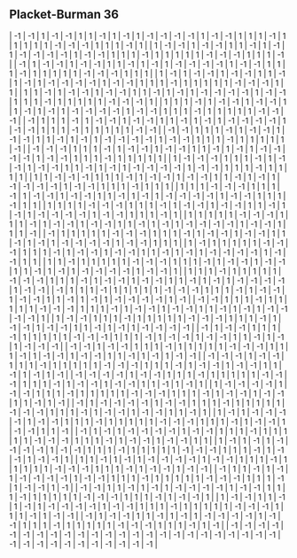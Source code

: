 ## Placket-Burman 36

| -1 | -1 |  1 | -1 | -1 |  1 |  1 | -1 |  1 | -1 |  1 | -1 | -1 | -1 | -1 |  1 | -1 | -1 |  1 |  1 |  1 | -1 |  1 |  1 |  1 |  1 |  1 | -1 | -1 | -1 |  1 |  1 |  1 | -1 |  1 |
|  1 | -1 | -1 |  1 | -1 | -1 |  1 |  1 | -1 |  1 | -1 |  1 | -1 | -1 | -1 | -1 |  1 | -1 | -1 |  1 |  1 |  1 | -1 |  1 |  1 |  1 |  1 |  1 | -1 | -1 | -1 |  1 |  1 |  1 | -1 |
| -1 |  1 | -1 | -1 |  1 | -1 | -1 |  1 |  1 | -1 |  1 | -1 |  1 | -1 | -1 | -1 | -1 |  1 | -1 | -1 |  1 |  1 |  1 | -1 |  1 |  1 |  1 |  1 |  1 | -1 | -1 | -1 |  1 |  1 |  1 |
|  1 | -1 |  1 | -1 | -1 |  1 | -1 | -1 |  1 |  1 | -1 |  1 | -1 |  1 | -1 | -1 | -1 | -1 |  1 | -1 | -1 |  1 |  1 |  1 | -1 |  1 |  1 |  1 |  1 |  1 | -1 | -1 | -1 |  1 |  1 |
|  1 |  1 | -1 |  1 | -1 | -1 |  1 | -1 | -1 |  1 |  1 | -1 |  1 | -1 |  1 | -1 | -1 | -1 | -1 |  1 | -1 | -1 |  1 |  1 |  1 | -1 |  1 |  1 |  1 |  1 |  1 | -1 | -1 | -1 |  1 |
|  1 |  1 |  1 | -1 |  1 | -1 | -1 |  1 | -1 | -1 |  1 |  1 | -1 |  1 | -1 |  1 | -1 | -1 | -1 | -1 |  1 | -1 | -1 |  1 |  1 |  1 | -1 |  1 |  1 |  1 |  1 |  1 | -1 | -1 | -1 |
| -1 |  1 |  1 |  1 | -1 |  1 | -1 | -1 |  1 | -1 | -1 |  1 |  1 | -1 |  1 | -1 |  1 | -1 | -1 | -1 | -1 |  1 | -1 | -1 |  1 |  1 |  1 | -1 |  1 |  1 |  1 |  1 |  1 | -1 | -1 |
| -1 | -1 |  1 |  1 |  1 | -1 |  1 | -1 | -1 |  1 | -1 | -1 |  1 |  1 | -1 |  1 | -1 |  1 | -1 | -1 | -1 | -1 |  1 | -1 | -1 |  1 |  1 |  1 | -1 |  1 |  1 |  1 |  1 |  1 | -1 |
| -1 | -1 | -1 |  1 |  1 |  1 | -1 |  1 | -1 | -1 |  1 | -1 | -1 |  1 |  1 | -1 |  1 | -1 |  1 | -1 | -1 | -1 | -1 |  1 | -1 | -1 |  1 |  1 |  1 | -1 |  1 |  1 |  1 |  1 |  1 |
|  1 | -1 | -1 | -1 |  1 |  1 |  1 | -1 |  1 | -1 | -1 |  1 | -1 | -1 |  1 |  1 | -1 |  1 | -1 |  1 | -1 | -1 | -1 | -1 |  1 | -1 | -1 |  1 |  1 |  1 | -1 |  1 |  1 |  1 |  1 |
|  1 |  1 | -1 | -1 | -1 |  1 |  1 |  1 | -1 |  1 | -1 | -1 |  1 | -1 | -1 |  1 |  1 | -1 |  1 | -1 |  1 | -1 | -1 | -1 | -1 |  1 | -1 | -1 |  1 |  1 |  1 | -1 |  1 |  1 |  1 |
|  1 |  1 |  1 | -1 | -1 | -1 |  1 |  1 |  1 | -1 |  1 | -1 | -1 |  1 | -1 | -1 |  1 |  1 | -1 |  1 | -1 |  1 | -1 | -1 | -1 | -1 |  1 | -1 | -1 |  1 |  1 |  1 | -1 |  1 |  1 |
|  1 |  1 |  1 |  1 | -1 | -1 | -1 |  1 |  1 |  1 | -1 |  1 | -1 | -1 |  1 | -1 | -1 |  1 |  1 | -1 |  1 | -1 |  1 | -1 | -1 | -1 | -1 |  1 | -1 | -1 |  1 |  1 |  1 | -1 |  1 |
|  1 |  1 |  1 |  1 |  1 | -1 | -1 | -1 |  1 |  1 |  1 | -1 |  1 | -1 | -1 |  1 | -1 | -1 |  1 |  1 | -1 |  1 | -1 |  1 | -1 | -1 | -1 | -1 |  1 | -1 | -1 |  1 |  1 |  1 | -1 |
| -1 |  1 |  1 |  1 |  1 |  1 | -1 | -1 | -1 |  1 |  1 |  1 | -1 |  1 | -1 | -1 |  1 | -1 | -1 |  1 |  1 | -1 |  1 | -1 |  1 | -1 | -1 | -1 | -1 |  1 | -1 | -1 |  1 |  1 |  1 |
|  1 | -1 |  1 |  1 |  1 |  1 |  1 | -1 | -1 | -1 |  1 |  1 |  1 | -1 |  1 | -1 | -1 |  1 | -1 | -1 |  1 |  1 | -1 |  1 | -1 |  1 | -1 | -1 | -1 | -1 |  1 | -1 | -1 |  1 |  1 |
|  1 |  1 | -1 |  1 |  1 |  1 |  1 |  1 | -1 | -1 | -1 |  1 |  1 |  1 | -1 |  1 | -1 | -1 |  1 | -1 | -1 |  1 |  1 | -1 |  1 | -1 |  1 | -1 | -1 | -1 | -1 |  1 | -1 | -1 |  1 |
|  1 |  1 |  1 | -1 |  1 |  1 |  1 |  1 |  1 | -1 | -1 | -1 |  1 |  1 |  1 | -1 |  1 | -1 | -1 |  1 | -1 | -1 |  1 |  1 | -1 |  1 | -1 |  1 | -1 | -1 | -1 | -1 |  1 | -1 | -1 |
| -1 |  1 |  1 |  1 | -1 |  1 |  1 |  1 |  1 |  1 | -1 | -1 | -1 |  1 |  1 |  1 | -1 |  1 | -1 | -1 |  1 | -1 | -1 |  1 |  1 | -1 |  1 | -1 |  1 | -1 | -1 | -1 | -1 |  1 | -1 |
| -1 | -1 |  1 |  1 |  1 | -1 |  1 |  1 |  1 |  1 |  1 | -1 | -1 | -1 |  1 |  1 |  1 | -1 |  1 | -1 | -1 |  1 | -1 | -1 |  1 |  1 | -1 |  1 | -1 |  1 | -1 | -1 | -1 | -1 |  1 |
|  1 | -1 | -1 |  1 |  1 |  1 | -1 |  1 |  1 |  1 |  1 |  1 | -1 | -1 | -1 |  1 |  1 |  1 | -1 |  1 | -1 | -1 |  1 | -1 | -1 |  1 |  1 | -1 |  1 | -1 |  1 | -1 | -1 | -1 | -1 |
| -1 |  1 | -1 | -1 |  1 |  1 |  1 | -1 |  1 |  1 |  1 |  1 |  1 | -1 | -1 | -1 |  1 |  1 |  1 | -1 |  1 | -1 | -1 |  1 | -1 | -1 |  1 |  1 | -1 |  1 | -1 |  1 | -1 | -1 | -1 |
| -1 | -1 |  1 | -1 | -1 |  1 |  1 |  1 | -1 |  1 |  1 |  1 |  1 |  1 | -1 | -1 | -1 |  1 |  1 |  1 | -1 |  1 | -1 | -1 |  1 | -1 | -1 |  1 |  1 | -1 |  1 | -1 |  1 | -1 | -1 |
| -1 | -1 | -1 |  1 | -1 | -1 |  1 |  1 |  1 | -1 |  1 |  1 |  1 |  1 |  1 | -1 | -1 | -1 |  1 |  1 |  1 | -1 |  1 | -1 | -1 |  1 | -1 | -1 |  1 |  1 | -1 |  1 | -1 |  1 | -1 |
| -1 | -1 | -1 | -1 |  1 | -1 | -1 |  1 |  1 |  1 | -1 |  1 |  1 |  1 |  1 |  1 | -1 | -1 | -1 |  1 |  1 |  1 | -1 |  1 | -1 | -1 |  1 | -1 | -1 |  1 |  1 | -1 |  1 | -1 |  1 |
|  1 | -1 | -1 | -1 | -1 |  1 | -1 | -1 |  1 |  1 |  1 | -1 |  1 |  1 |  1 |  1 |  1 | -1 | -1 | -1 |  1 |  1 |  1 | -1 |  1 | -1 | -1 |  1 | -1 | -1 |  1 |  1 | -1 |  1 | -1 |
| -1 |  1 | -1 | -1 | -1 | -1 |  1 | -1 | -1 |  1 |  1 |  1 | -1 |  1 |  1 |  1 |  1 |  1 | -1 | -1 | -1 |  1 |  1 |  1 | -1 |  1 | -1 | -1 |  1 | -1 | -1 |  1 |  1 | -1 |  1 |
|  1 | -1 |  1 | -1 | -1 | -1 | -1 |  1 | -1 | -1 |  1 |  1 |  1 | -1 |  1 |  1 |  1 |  1 |  1 | -1 | -1 | -1 |  1 |  1 |  1 | -1 |  1 | -1 | -1 |  1 | -1 | -1 |  1 |  1 | -1 |
| -1 |  1 | -1 |  1 | -1 | -1 | -1 | -1 |  1 | -1 | -1 |  1 |  1 |  1 | -1 |  1 |  1 |  1 |  1 |  1 | -1 | -1 | -1 |  1 |  1 |  1 | -1 |  1 | -1 | -1 |  1 | -1 | -1 |  1 |  1 |
|  1 | -1 |  1 | -1 |  1 | -1 | -1 | -1 | -1 |  1 | -1 | -1 |  1 |  1 |  1 | -1 |  1 |  1 |  1 |  1 |  1 | -1 | -1 | -1 |  1 |  1 |  1 | -1 |  1 | -1 | -1 |  1 | -1 | -1 |  1 |
|  1 |  1 | -1 |  1 | -1 |  1 | -1 | -1 | -1 | -1 |  1 | -1 | -1 |  1 |  1 |  1 | -1 |  1 |  1 |  1 |  1 |  1 | -1 | -1 | -1 |  1 |  1 |  1 | -1 |  1 | -1 | -1 |  1 | -1 | -1 |
| -1 |  1 |  1 | -1 |  1 | -1 |  1 | -1 | -1 | -1 | -1 |  1 | -1 | -1 |  1 |  1 |  1 | -1 |  1 |  1 |  1 |  1 |  1 | -1 | -1 | -1 |  1 |  1 |  1 | -1 |  1 | -1 | -1 |  1 | -1 |
| -1 | -1 |  1 |  1 | -1 |  1 | -1 |  1 | -1 | -1 | -1 | -1 |  1 | -1 | -1 |  1 |  1 |  1 | -1 |  1 |  1 |  1 |  1 |  1 | -1 | -1 | -1 |  1 |  1 |  1 | -1 |  1 | -1 | -1 |  1 |
|  1 | -1 | -1 |  1 |  1 | -1 |  1 | -1 |  1 | -1 | -1 | -1 | -1 |  1 | -1 | -1 |  1 |  1 |  1 | -1 |  1 |  1 |  1 |  1 |  1 | -1 | -1 | -1 |  1 |  1 |  1 | -1 |  1 | -1 | -1 |
| -1 |  1 | -1 | -1 |  1 |  1 | -1 |  1 | -1 |  1 | -1 | -1 | -1 | -1 |  1 | -1 | -1 |  1 |  1 |  1 | -1 |  1 |  1 |  1 |  1 |  1 | -1 | -1 | -1 |  1 |  1 |  1 | -1 |  1 | -1 |
| -1 | -1 | -1 | -1 | -1 | -1 | -1 | -1 | -1 | -1 | -1 | -1 | -1 | -1 | -1 | -1 | -1 | -1 | -1 | -1 | -1 | -1 | -1 | -1 | -1 | -1 | -1 | -1 | -1 | -1 | -1 | -1 | -1 | -1 | -1 |
